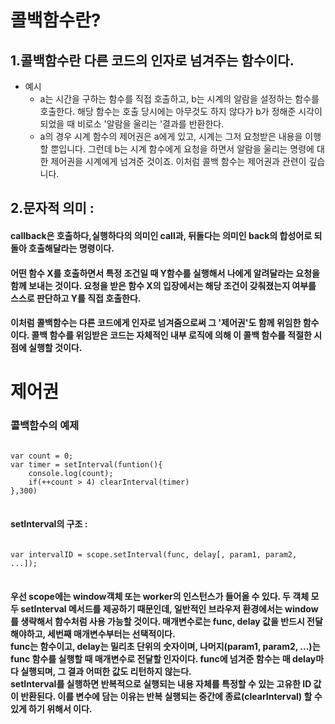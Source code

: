 # 콜백함수란? 
## 1.콜백함수란 다른 코드의 인자로 넘겨주는 함수이다. 

* 예시
    * a는 시간을 구하는 함수를 직접 호출하고, b는 시계의 알람을 설정하는 함수를 호출한다. 해당 함수는 호출 당시에는 아무것도 하지 않다가 b가 정해준 시각이 되었을 때 비로소 '알람을 울리는 '결과를 반환한다. 
    * a의 경우 시계 함수의 제어권은 a에게 있고, 시계는 그저 요청받은 내용을 이행할 뿐입니다. 그런데 b는 시계 함수에게 요청을 하면서 알람을 울리는 명령에 대한 제어권을 시계에게 넘겨준 것이죠. 이처럼 콜백 함수는 제어권과 관련이 깊습니다. 

## 2.문자적 의미 : 
#### callback은 호출하다,실행하다의 의미인 call과, 뒤돌다는 의미인 back의 합성어로 되돌아 호출해달라는 명령이다. 
#### 어떤 함수 X를 호출하면서 특정 조건일 때 Y함수를 실행해서 나에게 알려달라는 요청을 함께 보내는 것이다. 요청을 받은 함수 X의 입장에서는 해당 조건이 갖춰졌는지 여부를 스스로 판단하고 Y를 직접 호출한다. 
#### 이처럼 콜백함수는 다른 코드에게 인자로 넘겨줌으로써 그 '제어권'도 함께 위임한 함수이다. 콜백 함수를 위임받은 코드는 자체적인 내부 로직에 의해 이 콜백 함수를 적절한 시점에 실행할 것이다. 


# 제어권 

### 콜백함수의 예제 

<pre>
<code>
var count = 0;
var timer = setInterval(funtion(){
    console.log(count);
    if(++count > 4) clearInterval(timer)
},300)
</code>
</pre>

#### setInterval의 구조 : 
<pre>
<code>
var intervalID = scope.setInterval(func, delay[, param1, param2, ...]);
</code>
</pre>

#### 우선 scope에는 window객체 또는 worker의 인스턴스가 들어올 수 있다. 두 객체 모두 setInterval 메서드를 제공하기 때문인데, 일반적인 브라우저 환경에서는 window를 생략해서 함수처럼 사용 가능할 것이다. 매개변수로는 func, delay 값을 반드시 전달해야하고, 세번째 매개변수부터는 선택적이다.</br> func는 함수이고, delay는 밀리초 단위의 숫자이며, 나머지(param1, param2, ...)는 func 함수를 실행할 때 매개변수로 전달할 인자이다. func에 넘겨준 함수는 매 delay마다 실행되며, 그 결과 어떠한 값도 리턴하지 않는다. </br>setInterval를 실행하면 반복적으로 실행되는 내용 자체를 특정할 수 있는 고유한 ID 값이 반환된다. 이를 변수에 담는 이유는 반복 실행되는 중간에 종료(clearInterval) 할 수 있게 하기 위해서 이다. 